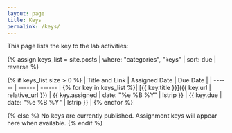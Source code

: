 ```yaml
---
layout: page
title: Keys
permalink: /keys/
---
```


This page lists the key to the lab activities:

{% assign keys_list = site.posts | where: "categories", "keys" | sort: due | reverse %}

{% if keys_list.size > 0 %}
| Title and Link | Assigned Date | Due Date |
| ------ | ------ | ------ |
{% for key in keys_list %}| [{{ key.title }}]({{ key.url | relative_url }}) | {{ key.assigned | date: "%e %B %Y" | lstrip }} | {{ key.due | date: "%e %B %Y" | lstrip }} |
{% endfor %}

{% else %}
No keys are currently published. Assignment keys will appear here when available.
{% endif %}